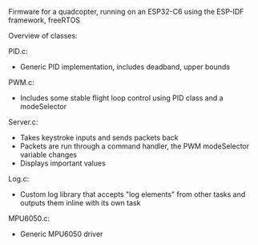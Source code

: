 Firmware for a quadcopter, running on an ESP32-C6 using the ESP-IDF framework, freeRTOS

Overview of classes:

PID.c:
- Generic PID implementation, includes deadband, upper bounds

PWM.c:
- Includes some stable flight loop control using PID class and a modeSelector

Server.c:
- Takes keystroke inputs and sends packets back
- Packets are run through a command handler, the PWM modeSelector variable changes
- Displays important values

Log.c:
- Custom log library that accepts "log elements" from other tasks and outputs them inline with its own task

MPU6050.c:
- Generic MPU6050 driver

